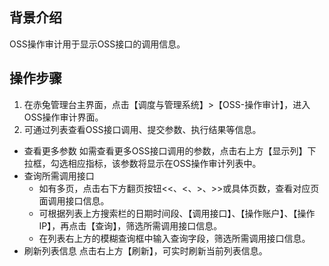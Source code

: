 ## 背景介绍
OSS操作审计用于显示OSS接口的调用信息。 
## 操作步骤
1. 在赤兔管理台主界面，点击【调度与管理系统】>【OSS-操作审计】，进入OSS操作审计界面。
2. 可通过列表查看OSS接口调用、提交参数、执行结果等信息。
 - 查看更多参数
如需查看更多OSS接口调用的参数，点击右上方【显示列】下拉框，勾选相应指标，该参数将显示在OSS操作审计列表中。
 - 查询所需调用接口
    - 如有多页，点击右下方翻页按钮<<、<、>、>>或具体页数，查看对应页面调用接口信息。
    - 可根据列表上方搜索栏的日期时间段、【调用接口】、【操作账户】、【操作IP】，再点击【查询】，筛选所需调用接口信息。
    - 在列表右上方的模糊查询框中输入查询字段，筛选所需调用接口信息。
 - 刷新列表信息
点击右上方【刷新】，可实时刷新当前列表信息。
